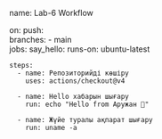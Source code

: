 name: Lab-6 Workflow

on:
  push:          
    branches:
      - main    
jobs:
  say_hello:
    runs-on: ubuntu-latest

    steps:
      - name: Репозиторийді көшіру
        uses: actions/checkout@v4

      - name: Hello хабарын шығару
        run: echo "Hello from Аружан 👋"

      - name: Жүйе туралы ақпарат шығару
        run: uname -a
